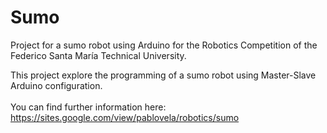 # Sumo
Project for a sumo robot using Arduino for the Robotics Competition of the Federico Santa María Technical University.

This project explore the programming of a sumo robot using Master-Slave Arduino configuration.<br /><br />
You can find further information here: https://sites.google.com/view/pablovela/robotics/sumo
